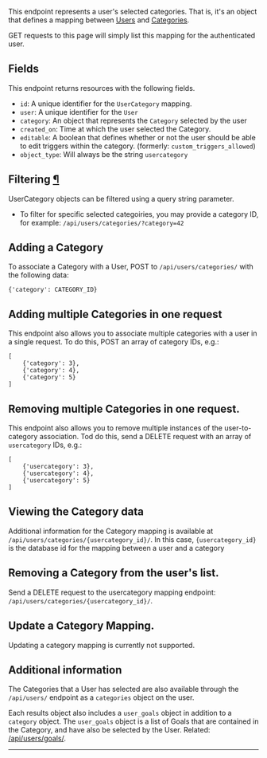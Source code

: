 This endpoint represents a user's selected categories. That is, it's an
object that defines a mapping between [Users](/api/users/) and
[Categories](/api/categories/).

GET requests to this page will simply list this mapping for the authenticated
user.

## Fields

This endpoint returns resources with the following fields.

* `id`: A unique identifier for the `UserCategory` mapping.
* `user`: A unique identifier for the `User`
* `category`: An object that represents the `Category` selected by the user
* `created_on`: Time at which the user selected the Category.
* `editable`: A boolean that defines whether or not the user should be able to
  edit triggers within the category. (formerly: `custom_triggers_allowed`)
* `object_type`: Will always be the string `usercategory`

## Filtering <a href="#filtering">&para;</a>

UserCategory objects can be filtered using a query string parameter.

* To filter for specific selected categoiries, you may provide a category ID,
  for example: `/api/users/categories/?category=42`

## Adding a Category

To associate a Category with a User, POST to `/api/users/categories/` with the
following data:

    {'category': CATEGORY_ID}

## Adding multiple Categories in one request

This endpoint also allows you to associate multiple categories with a user
in a single request. To do this, POST an array of category IDs, e.g.:

    [
        {'category': 3},
        {'category': 4},
        {'category': 5}
    ]

## Removing multiple Categories in one request.

This endpoint also allows you to remove  multiple instances of the
user-to-category association. Tod do this, send a DELETE request with
an array of `usercategory` IDs, e.g.:

    [
        {'usercategory': 3},
        {'usercategory': 4},
        {'usercategory': 5}
    ]

## Viewing the Category data

Additional information for the Category mapping is available at
`/api/users/categories/{usercategory_id}/`. In this case, `{usercategory_id}`
is the database id for the mapping between a user and a category

## Removing a Category from the user's list.

Send a DELETE request to the usercategory mapping endpoint:
`/api/users/categories/{usercategory_id}/`.

## Update a Category Mapping.

Updating a category mapping is currently not supported.

## Additional information

The Categories that a User has selected are also available through the
`/api/users/` endpoint as a `categories` object on the user.

Each results object also includes a `user_goals` object in addition to
a `category` object. The `user_goals` object is a list of Goals that are
contained in the Category, and have also be selected by the User. Related:
[/api/users/goals/](/api/users/goals/).

----

